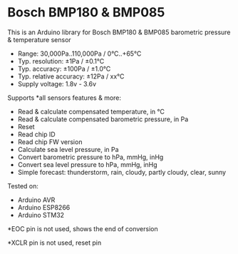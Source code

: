 # Bosch BMP180 & BMP085
This is an Arduino library for Bosch BMP180 & BMP085 barometric pressure & temperature sensor

- Range:                  30,000Pa..110,000Pa / 0°C..+65°C 
- Typ. resolution:        ±1Pa / ±0.1°C
- Typ. accuracy:          ±100Pa / ±1.0°C
- Typ. relative accuracy: ±12Pa / xx°C
- Supply voltage:         1.8v - 3.6v

Supports *all sensors features & more:

- Read & calculate compensated temperature, in °C
- Read & calculate compensated barometric pressure, in Pa
- Reset
- Read chip ID
- Read chip FW version
- Calculate sea level pressure, in Pa
- Convert barometric pressure to hPa, mmHg, inHg
- Convert sea level pressure to hPa, mmHg, inHg
- Simple forecast: thunderstorm, rain, cloudy, partly cloudy, clear, sunny


Tested on:

- Arduino AVR
- Arduino ESP8266
- Arduino STM32

*EOC  pin is not used, shows the end of conversion

*XCLR pin is not used, reset pin
